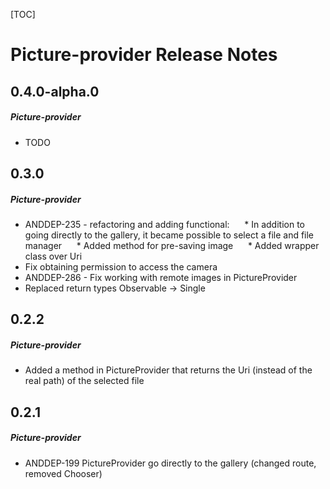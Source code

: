 [TOC]
# Picture-provider Release Notes
## 0.4.0-alpha.0
##### Picture-provider
* TODO
## 0.3.0
##### Picture-provider
* ANDDEP-235 - refactoring and adding functional:
     * In addition to going directly to the gallery, it became possible to select a file and file manager
     * Added method for pre-saving image
     * Added wrapper class over Uri
* Fix obtaining permission to access the camera
* ANDDEP-286 - Fix working with remote images in PictureProvider
* Replaced return types Observable -> Single
## 0.2.2
##### Picture-provider
* Added a method in PictureProvider that returns the Uri (instead of the real path) of the selected file
## 0.2.1
##### Picture-provider
* ANDDEP-199 PictureProvider go directly to the gallery (changed route, removed Chooser)